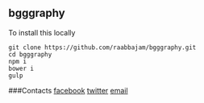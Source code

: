 ## bgggraphy

To install this locally
```
git clone https://github.com/raabbajam/bgggraphy.git
cd bgggraphy
npm i
bower i
gulp
```

###Contacts
[facebook](http://fb.com/raabbajam)
[twitter](http://twitter.com/SpeakandCare)
[email](mailto://raabbajam@pondokprogrammer.com)




